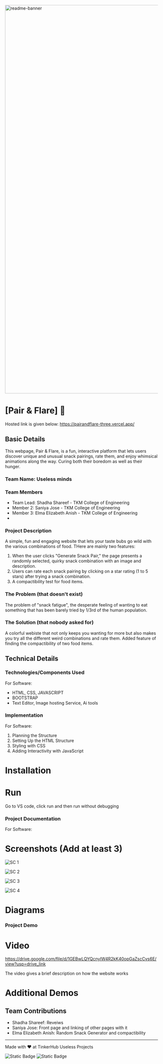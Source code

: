 <img width="1280" alt="readme-banner" src="https://github.com/user-attachments/assets/35332e92-44cb-425b-9dff-27bcf1023c6c">

# [Pair & Flare] 🎯
Hosted link is given below: https://pairandflare-three.vercel.app/

## Basic Details
This webpage, Pair & Flare, is a fun, interactive platform that lets users discover unique and unusual snack pairings, rate them, and enjoy whimsical animations along the way. Curing both their boredom as well as their hunger.
### Team Name: Useless minds


### Team Members
- Team Lead: Shadha Shareef - TKM College of Engineering
- Member 2: Saniya Jose - TKM College of Engineering
- Member 3: Elma Elizabeth Anish - TKM College of Engineering
- 
### Project Description
A simple, fun and engaging website that lets your taste bubs go wild with the various combinations of food.
THere are mainly two features:
1) When the user clicks "Generate Snack Pair," the page presents a randomly selected, quirky snack combination with an image and description.
2) Users can rate each snack pairing by clicking on a star rating (1 to 5 stars) after trying a snack combination.
3) A compactibility test for food items.


### The Problem (that doesn't exist)
The problem of "snack fatigue", the desperate feeling of wanting to eat something that has been barely tried by 1/3rd of the human population.
### The Solution (that nobody asked for)
A colorful webiste that not only keeps you wanting for more but also makes you try all the different weird combinations and rate them. Added feature of finding the compactibility of two food items.

## Technical Details
### Technologies/Components Used
For Software:
- HTML, CSS, JAVASCRIPT
- BOOTSTRAP
- Text Editor, Image hosting Service, Ai tools

### Implementation
For Software:
1. Planning the Structure
2. Setting Up the HTML Structure
3. Styling with CSS
4. Adding Interactivity with JavaScript

# Installation


# Run
Go to VS code, click run and then run without debugging

### Project Documentation
For Software:

# Screenshots (Add at least 3)
![SC 1](https://github.com/user-attachments/assets/34877889-69ea-4342-b7a3-f884a8c64dd1)

![SC 2](https://github.com/user-attachments/assets/46ccf44e-e3c5-4e44-9362-68392ca8d6b5)

![SC 3](https://github.com/user-attachments/assets/63ebdbf8-69ee-4e72-8375-11fdbe753c6e)

![SC 4](https://github.com/user-attachments/assets/ccfb194f-e188-4cef-af51-df6e4497d4a2)







# Diagrams


### Project Demo
# Video
https://drive.google.com/file/d/1GEBwLQYQcnyIW4R2kK40opGaZscCvs6E/view?usp=drive_link

The video gives a brief description on how the website works
# Additional Demos

## Team Contributions
- Shadha Shareef: Reveiws
- Saniya Jose: Front page and linking of other pages with it
- Elma Elizabeth Anish: Random Snack Generator and compactibility

---
Made with ❤️ at TinkerHub Useless Projects 

![Static Badge](https://img.shields.io/badge/TinkerHub-24?color=%23000000&link=https%3A%2F%2Fwww.tinkerhub.org%2F)
![Static Badge](https://img.shields.io/badge/UselessProject--24-24?link=https%3A%2F%2Fwww.tinkerhub.org%2Fevents%2FQ2Q1TQKX6Q%2FUseless%2520Projects)



